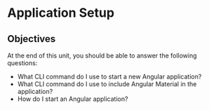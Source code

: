 # Application Setup

## Objectives

At the end of this unit, you should be able to answer the following questions:

* What CLI command do I use to start a new Angular application?
* What CLI command do I use to include Angular Material in the application?
* How do I start an Angular application?
